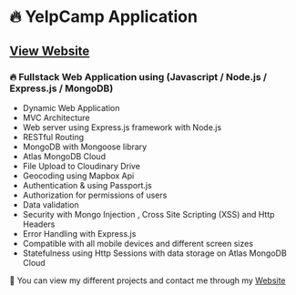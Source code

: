 # 🔥 YelpCamp Application
## [View Website](https://favyelpcamp.herokuapp.com/)
### 🔥 Fullstack Web Application using (Javascript / Node.js / Express.js / MongoDB)

- Dynamic Web Application
- MVC Architecture
- Web server using Express.js framework with Node.js
- RESTful Routing
- MongoDB with Mongoose library
- Atlas MongoDB Cloud
- File Upload to Cloudinary Drive
- Geocoding using Mapbox Api
- Authentication &  using Passport.js
- Authorization for permissions of users
- Data validation
- Security with Mongo Injection , Cross Site Scripting (XSS) and 
   Http Headers
- Error Handling with Express.js
- Compatible with all mobile devices and different screen sizes 
- Statefulness using Http Sessions with data storage on Atlas
   MongoDB Cloud

💙 You can view my different projects and contact me through my [Website](https://karimali.netlify.app)


